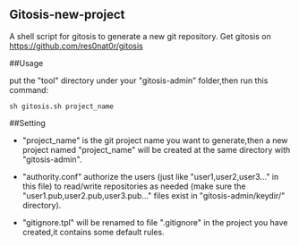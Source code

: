 Gitosis-new-project
--------------------
A shell script for gitosis to generate a new git repository.
Get gitosis on <https://github.com/res0nat0r/gitosis>

##Usage

put the "tool" directory under your "gitosis-admin" folder,then run this command:

```shell
sh gitosis.sh project_name
```
##Setting

* "project_name" is the git project name you want to generate,then a new project named "project_name" will be created at the same directory with "gitosis-admin".

* "authority.conf" authorize the users (just like "user1,user2,user3…" in this file) to read/write repositories as needed (make sure the "user1.pub,user2.pub,user3.pub…" files exist in  "gitosis-admin/keydir/" directory).

* "gitignore.tpl" will be renamed to file ".gitignore" in the project you have created,it contains some default rules. 
